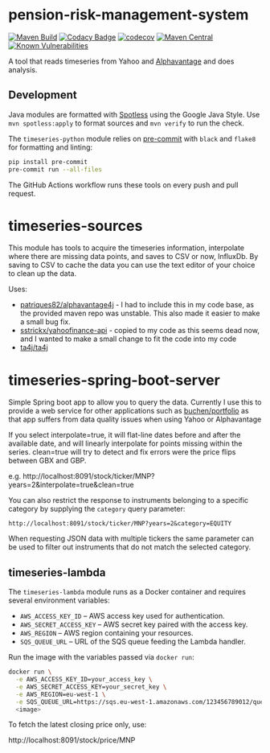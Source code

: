 # pension-risk-management-system

[![Maven Build](https://github.com/leonarduk/pension-risk-management-system/actions/workflows/maven.yml/badge.svg)](https://github.com/leonarduk/pension-risk-management-system/actions/workflows/maven.yml)
[![Codacy Badge](https://app.codacy.com/project/badge/Grade/54fd223faa12484f8c3255f50085456b)](https://app.codacy.com/gh/leonarduk/pension-risk-management-system/dashboard?utm_source=gh&utm_medium=referral&utm_content=&utm_campaign=Badge_grade) 
[![codecov](https://codecov.io/gh/leonarduk/pension-risk-management-system/branch/master/graph/badge.svg)](https://codecov.io/gh/leonarduk/pension-risk-management-system)
[![Maven Central](https://maven-badges.herokuapp.com/maven-central/com.leonarduk/pension-risk-management-system/badge.svg?style=plastic)](https://maven-badges.herokuapp.com/maven-central/com.leonarduk/pension-risk-management-system)
[![Known Vulnerabilities](https://snyk.io/test/github/leonarduk/pension-risk-management-system/badge.svg)](https://snyk.io/test/github/leonarduk/pension-risk-management-system)

A tool that reads timeseries from Yahoo and [Alphavantage](https://www.alphavantage.co/documentation) and does analysis.

## Development

Java modules are formatted with [Spotless](https://github.com/diffplug/spotless) using the Google Java Style.  Use `mvn spotless:apply` to format sources and `mvn verify` to run the check.

The `timeseries-python` module relies on [pre-commit](https://pre-commit.com/) with `black` and `flake8` for formatting and linting:

```bash
pip install pre-commit
pre-commit run --all-files
```

The GitHub Actions workflow runs these tools on every push and pull request.

# timeseries-sources
This module has tools to acquire the timeseries information, interpolate where there are missing data points, and saves to CSV or now, InfluxDb.  By saving to CSV to cache the data you can use the text editor of your choice to clean up the data.

Uses:

* [patriques82/alphavantage4j](https://github.com/patriques82/alphavantage4j) - I had to include this in my code base, as the provided maven repo was unstable.  This also made it easier to make a small bug fix.
* [sstrickx/yahoofinance-api](https://github.com/sstrickx/yahoofinance-api)  - copied to my code as this seems dead now, and I wanted to make a small change to fit the code into my code
* [ta4j/ta4j](https://github.com/ta4j/ta4j)

# timeseries-spring-boot-server

Simple Spring boot app to allow you to query the data.  Currently I use this to provide a web service for other applications such as [buchen/portfolio](https://github.com/buchen/portfolio) as that app suffers from data quality issues when using Yahoo or Alphavantage

If you select interpolate=true, it will flat-line dates before and after the available date, and will linearly interpolate for points missing within the series.  clean=true will try to detect and fix errors were the price flips between GBX and GBP.

e.g.
http://localhost:8091/stock/ticker/MNP?years=2&interpolate=true&clean=true

You can also restrict the response to instruments belonging to a specific
category by supplying the `category` query parameter:

```
http://localhost:8091/stock/ticker/MNP?years=2&category=EQUITY
```

When requesting JSON data with multiple tickers the same parameter can be used
to filter out instruments that do not match the selected category.

## timeseries-lambda

The `timeseries-lambda` module runs as a Docker container and requires several
environment variables:

* `AWS_ACCESS_KEY_ID` – AWS access key used for authentication.
* `AWS_SECRET_ACCESS_KEY` – AWS secret key paired with the access key.
* `AWS_REGION` – AWS region containing your resources.
* `SQS_QUEUE_URL` – URL of the SQS queue feeding the Lambda handler.

Run the image with the variables passed via `docker run`:

```bash
docker run \
  -e AWS_ACCESS_KEY_ID=your_access_key \
  -e AWS_SECRET_ACCESS_KEY=your_secret_key \
  -e AWS_REGION=eu-west-1 \
  -e SQS_QUEUE_URL=https://sqs.eu-west-1.amazonaws.com/123456789012/queue \
  <image>
```
To fetch the latest closing price only, use:

http://localhost:8091/stock/price/MNP

